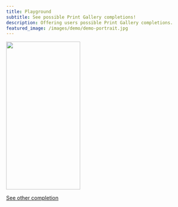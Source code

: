 ```yaml
---
title: Playground
subtitle: See possible Print Gallery completions!
description: Offering users possible Print Gallery completions.
featured_image: /images/demo/demo-portrait.jpg
---
```




<img src="https://www.researchgate.net/profile/Martti-Tapio-Kuuskoski-2/publication/50379958/figure/fig2/AS:957410529267717@1605275866789/M-C-Escher-Print-Gallery.png"  width="200" height="400" />

<a href="/playground" class="button button--large">See other completion</a>
